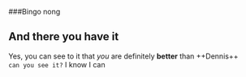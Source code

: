 ###Bingo nong

## And there you have it

Yes, you can see to it that *you* are definitely **better** than ++Dennis++  
`can you see it?`  I know I can
